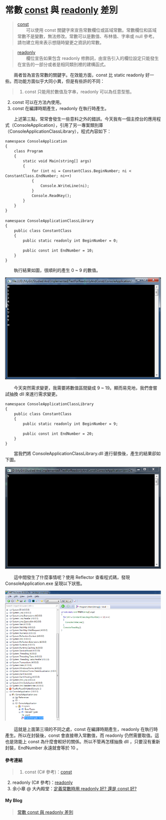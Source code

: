# 常數 [const] 與 [readonly] 差別
>[const]  
　　可以使用 const 關鍵字來宣告常數欄位或區域常數。常數欄位和區域常數不是變數，無法修改。常數可以是數值、布林值、字串或 null 參考。請勿建立用來表示想隨時變更之資訊的常數。
  
>[readonly]  
　　欄位宣告如果包含 readonly 修飾詞，由宣告引入的欄位設定只能發生在宣告的一部分或者是相同類別裡的建構函式。
  
　　兩者皆為宣告常數的關鍵字。在效能方面，const 比 static readonly 好一些。而功能方面似乎大同小異，但是有些許的不同：
>1. const 只能用於數值及字串，readonly 可以為任意型態。
2. const 可以在方法內使用。
3. const 在編譯時期產生，readonly 在執行時產生。
  
　　上述第三點，常常會發生一些意料之外的錯誤。今天我有一個主控台的應用程式（ConsoleApplication），引用了另一專案類別庫（ConsoleApplicationClassLibrary），程式內容如下：
  
```
namespace ConsoleApplication
{
    class Program
    {
        static void Main(string[] args)
        {
            for (int ni = ConstantClass.BeginNumber; ni < ConstantClass.EndNumber; ni++)
            {
                Console.WriteLine(ni);
            }
            Console.ReadKey();
        }
    }
}
　　
namespace ConsoleApplicationClassLibrary
{
    public class ConstantClass
    {
        public static readonly int BeginNumber = 0;

        public const int EndNumber = 10;
    }
}
```
  
　　執行結果如圖，很順利的產生 0 ~ 9 的數值。
  
![執行結果01][TestForReadonlyAndConst01]
  
　　今天突然需求變更，我需要將數值區間變成 9 ~ 19。顯而易見地，我們會嘗試抽換 dll 來進行需求變更。
  
```
namespace ConsoleApplicationClassLibrary
{
    public class ConstantClass
    {
        public static readonly int BeginNumber = 9;

        public const int EndNumber = 20;
    }
}
```
  
　　當我們將 ConsoleApplicationClassLibrary.dll 進行替換後，產生的結果卻如下圖。
  
![執行結果02][TestForReadonlyAndConst02]
  
　　這中間發生了什麼事情呢？使用 Reflector 查看程式碼，發現 ConsoleApplication.exe 呈現以下狀態。
  
![Reflector][TestForReadonlyAndConst03]
  
　　這就是上面第三項的不同之處，const 在編譯時期產生，readonly 在執行時產生。所以在封裝後，const 會直接帶入常數值，而 readonly 仍然需要取值。這也是效能上 const 為什麼會較好的關係。所以不管再怎樣抽換 dll ，只要沒有重新封裝，EndNumber 永遠就會等於 10 。
  
#### 參考連結
>1. const (C# 參考)：[const]
2. readonly (C# 參考)：[readonly]
3. 余小章 @ 大內殿堂：[定義常數時用 readonly 好? 還是 const 好?]
  
#### My Blog
>[常數 const 與 readonly 差別][TestForReadonlyAndConst]
  
[const]:https://msdn.microsoft.com/zh-tw/library/e6w8fe1b.aspx
[readonly]:https://msdn.microsoft.com/zh-tw/library/acdd6hb7.aspx
[定義常數時用 readonly 好? 還是 const 好?]:http://www.dotblogs.com.tw/yc421206/archive/2011/06/06/27232.aspx
[TestForReadonlyAndConst]:http://bdottn.github.io/2015/07/03/TestForReadonlyAndConst/
[TestForReadonlyAndConst01]:TestForReadonlyAndConst01.png
[TestForReadonlyAndConst02]:TestForReadonlyAndConst02.png
[TestForReadonlyAndConst03]:TestForReadonlyAndConst03.png